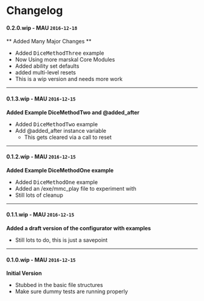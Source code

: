 # Changelog

#### 0.2.0.wip - MAU `2016-12-18`  
** Added Many Major Changes **

* Added <tt>DiceMethodThree</tt> example
* Now Using more marskal Core Modules
* Added ability set defaults
* added multi-level resets
* This is a wip version and needs more work
        
---

#### 0.1.3.wip - MAU `2016-12-15`  
**Added Example DiceMethodTwo and @added_after**

* Added <tt>DiceMethodTwo</tt> example
* Add @added_after instance variable
    * This gets cleared via a call to reset
        
---

#### 0.1.2.wip - MAU `2016-12-15`  
**Added Example DiceMethodOne example**

* Added <tt>DiceMethodOne</tt> example
* Added an /exe/mmc_play file to experiment with
* Still lots of cleanup
        
---

#### 0.1.1.wip - MAU `2016-12-15`  
**Added a draft version of the configurator with examples**

* Still lots to do, this is just a savepoint
        
---

#### 0.1.0.wip - MAU `2016-12-15`  
**Initial Version**

* Stubbed in the basic file structures
* Make sure dummy tests are running properly



